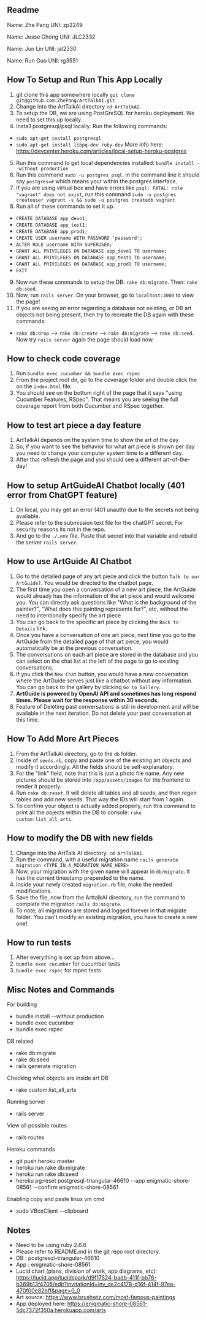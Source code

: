 ## Readme
Name: Zhe Pang
UNI: zp2249  

Name: Jesse Chong
UNI: JLC2332  

Name: Jun Lin
UNI: jal2330  

Name: Run Guo
UNI: rg3551  

## How To Setup and Run This App Locally
1. git clone this app somewhere locally `git clone git@github.com:ZhePang/ArtTalkAI.git`
2. Change into the ArtTalkAI directory `cd ArtTalkAI`.
3. To setup the DB, we are using PostGreSQL for heroku deployment. We need to set this up locally.
4. Install postgresql/psql locally. Run the following commands:
  - `sudo apt-get install postgresql`
  - `sudo apt-get install libpq-dev ruby-dev`
  More info here: https://devcenter.heroku.com/articles/local-setup-heroku-postgres
5. Run this command to get local dependencies installed: `bundle install --without production`
6. Run this command `sudo -u postgres psql`. in the command line it should say `postgres=#` which means your within the postgres interface.
7. If you are using virtual box and have errors like `psql: FATAL: role "vagrant" does not exist`, run this command `sudo -u postgres createuser vagrant -s && sudo -u postgres createdb vagrant`
8. Run all of these commands to set it up.
  - `CREATE DATABASE app_devo1;`
  - `CREATE DATABASE app_test1;`
  - `CREATE DATABASE app_prod1;`
  - `CREATE USER username WITH PASSWORD 'password';`
  - `ALTER ROLE username WITH SUPERUSER;`
  - `GRANT ALL PRIVILEGES ON DATABASE app_devo1 TO username;`
  - `GRANT ALL PRIVILEGES ON DATABASE app_test1 TO username;`
  - `GRANT ALL PRIVILEGES ON DATABASE app_prod1 TO username;`
  - `EXIT`
9. Now run these commands to setup the DB: `rake db:migrate`. Then: `rake db:seed`.
10. Now, run `rails server`. On your browser, go to `localhost:3000` to view the page!
11. If you are seeing an error regarding a database not existing, or DB art objects not being present, then try to recreate the DB again with these commands:
  - `rake db:drop` --> `rake db:create` --> `rake db:migrate` --> `rake db:seed`. Now try `rails server` again the page should load now.

## How to check code coverage
1. Run `bundle exec cucumber && bundle exec rspec`
3. From the project root dir, go to the coverage folder and double click the on the `index.html` file.
4. You should see on the bottom right of the page that it says "using Cucumber Features, RSpec". That means you are seeing the full coverage report from both Cucumber and RSpec together.

## How to test art piece a day feature
1. ArtTalkAI depends on the system time to show the art of the day.
2. So, if you want to see the behavior for what art piece is shown per day you need to change your computer system time to a different day.
3. After that refresh the page and you should see a different art-of-the-day!

## How to setup ArtGuideAI Chatbot locally (401 error from ChatGPT feature)
1. On local, you may get an error (401 unauth) due to the secrets not being available.
2. Please refer to the submission text file for the chatGPT secret. For security reasons its not in the repo.
3. And go to the `./.env` file. Paste that secret into that variable and rebuild the server `rails server`.

## How to use ArtGuide AI Chatbot
1. Go to the detailed page of any art piece and click the button `Talk to our ArtGuide?`. You would be directed to the chatbot page.
2. The first time you open a conversation of a new art piece, the ArtGuide would already has the information of the art piece and would welcome you. You can directly ask questions like "What is the background of the painter?", "What does this painting represents for?", etc, without the need to intentionally specify the art piece
3. You can go back to the specific art piece by clicking the `Back to Details` link.
4. Once you have a conversation of one art piece, next time you go to the ArtGuide from the detailed page of that art piece, you would automatically be at the previous conversation.
5. The conversations on each art piece are stored in the database and you can select on the chat list at the left of the page to go to existing conversations.
6. If you click the `New Chat` button, you would have a new conversation where the ArtGuide serves just like a chatbot without any information. You can go back to the gallery by clicking `Go to Gallery`.
7. **ArtGuide is powered by OpenAI API and sometimes has long respond times. Please wait for the response within 30 seconds.**
8. Feature of Deleting past conversations is still in development and will be available in the next iteration. Do not delete your past conversation at this time. 

## How To Add More Art Pieces
1. From the ArtTalkAI directory, go to the `db` folder.
2. Inside of `seeds.rb`, copy and paste one of the existing art objects and modify it accordingly. All the fields should be self-explanatory.
3. For the "link" field, note that this is just a photo file name. Any new pictures should be stored into `/app/assets/images` for the frontend to render it properly.
4. Run `rake db:reset`. It will delete all tables and all seeds, and then regen tables and add new seeds. That way the IDs will start from 1 again.
5. To confirm your object is actually added properly, run this command to print all the objects within the DB to console: `rake custom:list_all_arts`.

## How to modify the DB with new fields
1. Change into the ArtTalk AI directory. `cd ArtTalkAI`.
2. Run the command, with a useful migration name `rails generate migration <TYPE_IN_A_MIGRATION_NAME_HERE>`
3. Now, your migration with the given name will appear in `db/migrate`. It has the current timestamp prepended to the name.
4. Inside your newly created `migration.rb` file, make the needed modifications.
5. Save the file, now from the ArttalkAI directory, run the command to complete the migration `rails db:migrate`.
6. To note, all migrations are stored and logged forever in that migrate folder. You can't modify an existing migration, you have to create a new one!

## How to run tests
1. After everything is set up from above...
2. `bundle exec cucumber` for cucumber tests
3. `bundle exec rspec` for rspec tests

## Misc Notes and Commands
For building  
- bundle install --without production  
- bundle exec cucumber  
- bundle exec rspec

DB related  
- rake db:migrate
- rake db:seed
- rails generate migration

Checking what objects are inside art DB
- rake custom:list_all_arts

Running server  
- rails server

View all possible routes
- rails routes

Heroku commands
- git push heroku master
- heroku run rake db:migrate
- heroku run rake db:seed
- heroku pg:reset postgresql-triangular-46610 --app enigmatic-shore-08561 --confirm enigmatic-shore-08561

Enabling copy and paste linux vm cmd
- sudo VBoxClient --clipboard

## Notes
- Need to be using ruby 2.6.6  
- Please refer to README.md in the git repo root directory.  
- DB : postgresql-triangular-46610
- App : enigmatic-shore-08561
- Lucid chart (plans, division of work, app diagrams, etc): https://lucid.app/lucidspark/d9f17524-badb-411f-bb76-b369b13f4705/edit?invitationId=inv_de2c4178-d16f-414f-97ea-470f00e82bff&page=0_0
- Art source: https://www.brushwiz.com/most-famous-paintings
- App deployed here: https://enigmatic-shore-08561-5dc7372f350a.herokuapp.com/arts
